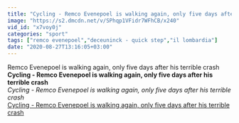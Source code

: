 ```yaml
---
title: "Cycling - Remco Evenepoel is walking again, only five days after his terrible crash"
image: "https://s2.dmcdn.net/v/SPhqp1VFidr7WFhCB/x240"
vid_id: "x7voy0j"
categories: "sport"
tags: ["remco evenepoel","deceuninck - quick step","il lombardia"]
date: "2020-08-27T13:16:05+03:00"
---
```

Remco Evenepoel is walking again, only five days after his terrible crash<br><b>Cycling - Remco Evenepoel is walking again, only five days after his terrible crash</b><br> <i>Cycling - Remco Evenepoel is walking again, only five days after his terrible crash</i><br> <u>Cycling - Remco Evenepoel is walking again, only five days after his terrible crash</u>

